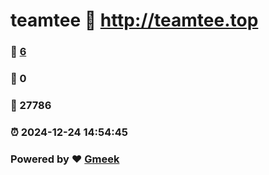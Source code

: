 # teamtee :link: http://teamtee.top 
### :page_facing_up: [6](http://teamtee.top/tag.html) 
### :speech_balloon: 0 
### :hibiscus: 27786 
### :alarm_clock: 2024-12-24 14:54:45 
### Powered by :heart: [Gmeek](https://github.com/Meekdai/Gmeek)
